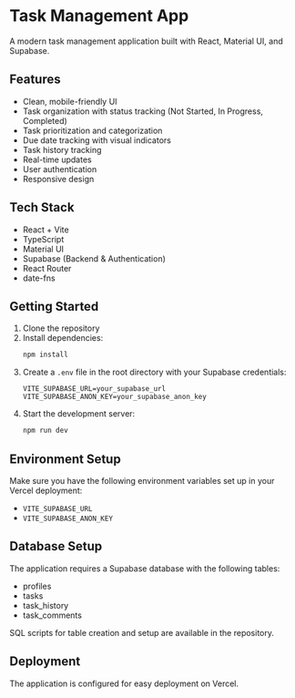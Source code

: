 # Task Management App

A modern task management application built with React, Material UI, and Supabase.

## Features

- Clean, mobile-friendly UI
- Task organization with status tracking (Not Started, In Progress, Completed)
- Task prioritization and categorization
- Due date tracking with visual indicators
- Task history tracking
- Real-time updates
- User authentication
- Responsive design

## Tech Stack

- React + Vite
- TypeScript
- Material UI
- Supabase (Backend & Authentication)
- React Router
- date-fns

## Getting Started

1. Clone the repository
2. Install dependencies:
   ```bash
   npm install
   ```
3. Create a `.env` file in the root directory with your Supabase credentials:
   ```
   VITE_SUPABASE_URL=your_supabase_url
   VITE_SUPABASE_ANON_KEY=your_supabase_anon_key
   ```
4. Start the development server:
   ```bash
   npm run dev
   ```

## Environment Setup

Make sure you have the following environment variables set up in your Vercel deployment:

- `VITE_SUPABASE_URL`
- `VITE_SUPABASE_ANON_KEY`

## Database Setup

The application requires a Supabase database with the following tables:

- profiles
- tasks
- task_history
- task_comments

SQL scripts for table creation and setup are available in the repository.

## Deployment

The application is configured for easy deployment on Vercel.
